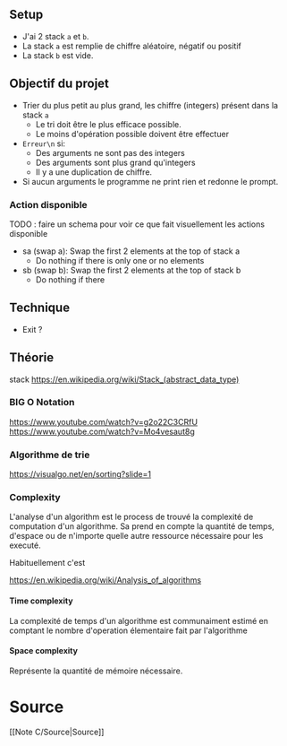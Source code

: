 ## Setup

- J'ai 2 stack `a` et `b`.
- La stack `a` est remplie de chiffre aléatoire, négatif ou positif
- La stack `b` est vide.
## Objectif du projet

- Trier du plus petit au plus grand, les chiffre (integers) présent dans la stack `a`
	- Le tri doit être le plus efficace possible.
	- Le moins d'opération possible doivent être effectuer
- `Erreur\n` si:
	- Des arguments ne sont pas des integers
	- Des arguments sont plus grand qu'integers
	- Il y a une duplication de chiffre.
- Si aucun arguments le programme ne print rien  et redonne le prompt.
### Action disponible
TODO : faire un schema pour voir ce que fait visuellement les actions disponible
- sa (swap a): Swap the first 2 elements at the top of stack a
	- Do nothing if there is only one or no elements
- sb (swap b): Swap the first 2 elements at the top of stack b
	- Do nothing if there 

## Technique
- Exit ?

## Théorie
stack https://en.wikipedia.org/wiki/Stack_(abstract_data_type)

### BIG O Notation
https://www.youtube.com/watch?v=g2o22C3CRfU
https://www.youtube.com/watch?v=Mo4vesaut8g

### Algorithme de trie
https://visualgo.net/en/sorting?slide=1

### Complexity
L'analyse d'un algorithm est le process de trouvé la complexité de computation d'un algorithme.
Sa prend en compte la quantité de temps, d'espace ou de n'importe quelle autre ressource nécessaire pour les executé.

Habituellement c'est 


 https://en.wikipedia.org/wiki/Analysis_of_algorithms 

#### Time complexity 
La complexité de temps d'un algorithme est communaiment estimé en comptant le nombre d'operation élementaire fait par l'algorithme 

#### Space complexity
Représente la quantité de mémoire nécessaire.

# Source
[[Note C/Source|Source]]